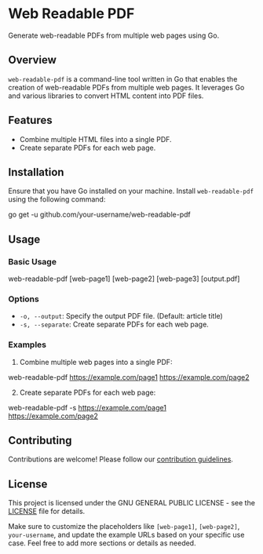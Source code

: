 # Web Readable PDF

Generate web-readable PDFs from multiple web pages using Go.

## Overview

`web-readable-pdf` is a command-line tool written in Go that enables the creation of web-readable PDFs from multiple web pages. It leverages Go and various libraries to convert HTML content into PDF files.

## Features

- Combine multiple HTML files into a single PDF.
- Create separate PDFs for each web page.

## Installation

Ensure that you have Go installed on your machine. Install `web-readable-pdf` using the following command:

go get -u github.com/your-username/web-readable-pdf

## Usage

### Basic Usage

web-readable-pdf [web-page1] [web-page2] [web-page3] [output.pdf]

### Options

- `-o, --output`: Specify the output PDF file. (Default: article title)
- `-s, --separate`: Create separate PDFs for each web page.

### Examples

1. Combine multiple web pages into a single PDF:

web-readable-pdf https://example.com/page1 https://example.com/page2 

2. Create separate PDFs for each web page:

web-readable-pdf -s https://example.com/page1 https://example.com/page2

## Contributing

Contributions are welcome! Please follow our [contribution guidelines](CONTRIBUTING.md).

## License

This project is licensed under the GNU GENERAL PUBLIC LICENSE - see the [LICENSE](LICENSE) file for details.

Make sure to customize the placeholders like `[web-page1]`, `[web-page2]`, `your-username`, and update the example URLs based on your specific use case. Feel free to add more sections or details as needed.
